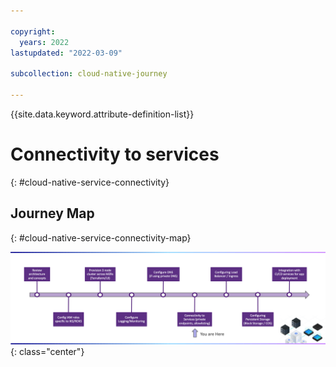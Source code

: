 ```yaml
---

copyright:
  years: 2022
lastupdated: "2022-03-09"

subcollection: cloud-native-journey

---
```


{{site.data.keyword.attribute-definition-list}}

# Connectivity to services
{: #cloud-native-service-connectivity}

## Journey Map
{: #cloud-native-service-connectivity-map}

![Architecture](images/connectivity/journey-map.png){: class="center"}